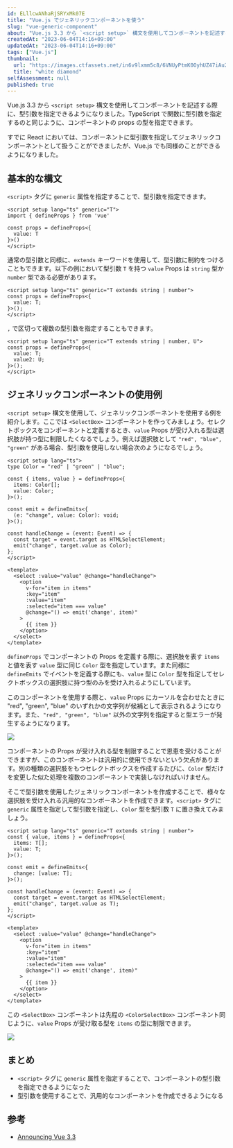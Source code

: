 ```yaml
---
id: ELllcwANhaRjSRYxMk07E
title: "Vue.js でジェネリックコンポーネントを使う"
slug: "vue-generic-component"
about: "Vue.js 3.3 から `<script setup>` 構文を使用してコンポーネントを記述する際に、型引数を指定することができるようになりました。TypeScript で関数に型引数を指定するのと同じように、コンポーネントの props の型を指定することができます。"
createdAt: "2023-06-04T14:16+09:00"
updatedAt: "2023-06-04T14:16+09:00"
tags: ["Vue.js"]
thumbnail:
  url: "https://images.ctfassets.net/in6v9lxmm5c8/6VNUyPtmK0OyhUZ47iAu2R/e6e54f19bf6f82a50199f8e8434a8c22/___Pngtree___shine_jewelry_white_diamond_5318738.png"
  title: "white diamond"
selfAssessment: null
published: true
---
```

Vue.js 3.3 から `<script setup>` 構文を使用してコンポーネントを記述する際に、型引数を指定できるようになりました。TypeScript で関数に型引数を指定するのと同じように、コンポーネントの props の型を指定できます。

すでに React においては、コンポーネントに型引数を指定してジェネリックコンポーネントとして扱うことができましたが、Vue.js でも同様のことができるようになりました。

## 基本的な構文

`<script>` タグに `generic` 属性を指定することで、型引数を指定できます。

```vue:components/MyComponent.vue
<script setup lang="ts" generic="T">
import { defineProps } from 'vue'

const props = defineProps<{
  value: T
}>()
</script>
```

通常の型引数と同様に、`extends` キーワードを使用して、型引数に制約をつけることもできます。以下の例において型引数 `T` を持つ `value` Props は `string` 型か `number` 型である必要があります。

```vue:components/MyComponent.vue
<script setup lang="ts" generic="T extends string | number">
const props = defineProps<{
  value: T;
}>();
</script>
```

`,` で区切って複数の型引数を指定することもできます。

```vue:components/MyComponent.vue
<script setup lang="ts" generic="T extends string | number, U">
const props = defineProps<{
  value: T;
  value2: U;
}>();
</script>
```

## ジェネリックコンポーネントの使用例

`<script setup>` 構文を使用して、ジェネリックコンポーネントを使用する例を紹介します。ここでは `<SelectBox>` コンポーネントを作ってみましょう。セレクトボックスをコンポーネントと定義するとき、`value` Props が受け入れる型は選択肢が持つ型に制限したくなるでしょう。例えば選択肢として `"red", "blue", "green"` がある場合、型引数を使用しない場合次のようになるでしょう。

```vue:components/ColroSelectBox.vue
<script setup lang="ts">
type Color = "red" | "green" | "blue";

const { items, value } = defineProps<{
  items: Color[];
  value: Color;
}>();

const emit = defineEmits<{
  (e: "change", value: Color): void;
}>();

const handleChange = (event: Event) => {
  const target = event.target as HTMLSelectElement;
  emit("change", target.value as Color);
};
</script>

<template>
  <select :value="value" @change="handleChange">
    <option
      v-for="item in items"
      :key="item"
      :value="item"
      :selected="item === value"
      @change="() => emit('change', item)"
    >
      {{ item }}
    </option>
  </select>
</template>
```

`defineProps` でコンポーネントの Props を定義する際に、選択肢を表す `items` と値を表す `value` 型に同じ `Color` 型を指定しています。また同様に `defineEmits` でイベントを定義する際にも、`value` 型に `Color` 型を指定してセレクトボックスの選択肢に持つ型のみを受け入れるようにしています。

このコンポーネントを使用する際と、`value` Props にカーソルを合わせたときに "red", "green", "blue" のいずれかの文字列が候補として表示されるようになります。また、`"red", "green", "blue"` 以外の文字列を指定すると型エラーが発生するようになります。

![](https://images.ctfassets.net/in6v9lxmm5c8/6NyAQ6R2yI7zh5cLxBUZml/caa32cc363088d831e2669b283e9c061/____________________________2023-06-04_14.44.03.png)

コンポーネントの Props が受け入れる型を制限することで恩恵を受けることができますが、このコンポーネントは汎用的に使用できないという欠点があります。別の種類の選択肢をもつセレクトボックスを作成するたびに、`Color` 型だけを変更した似た処理を複数のコンポーネントで実装しなければいけません。

そこで型引数を使用したジェネリックコンポーネントを作成することで、様々な選択肢を受け入れる汎用的なコンポーネントを作成できます。`<script>` タグに `generic` 属性を指定して型引数を指定し、`Color` 型を型引数 `T` に置き換えてみましょう。

```vue:components/SelectBox.vue
<script setup lang="ts" generic="T extends string | number">
const { value, items } = defineProps<{
  items: T[];
  value: T;
}>();

const emit = defineEmits<{
  change: [value: T];
}>();

const handleChange = (event: Event) => {
  const target = event.target as HTMLSelectElement;
  emit("change", target.value as T);
};
</script>

<template>
  <select :value="value" @change="handleChange">
    <option
      v-for="item in items"
      :key="item"
      :value="item"
      :selected="item === value"
      @change="() => emit('change', item)"
    >
      {{ item }}
    </option>
  </select>
</template>
```

この `<SelectBox>` コンポーネントは先程の `<ColorSelectBox>` コンポーネント同じように、`value` Props が受け取る型を `items` の型に制限できます。

![](https://images.ctfassets.net/in6v9lxmm5c8/4gzcvgBMlvQuzTr5SYkwpL/fdcc1401e5a9b59afc2090370da7a4d9/____________________________2023-06-04_14.54.17.png)

## まとめ

- `<script>` タグに `generic` 属性を指定することで、コンポーネントの型引数を指定できるようになった
- 型引数を使用することで、汎用的なコンポーネントを作成できるようになる

## 参考

- [Announcing Vue 3.3](https://blog.vuejs.org/posts/vue-3-3)
